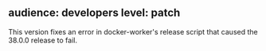 audience: developers
level: patch
---
This version fixes an error in docker-worker's release script that caused the 38.0.0 release to fail.
